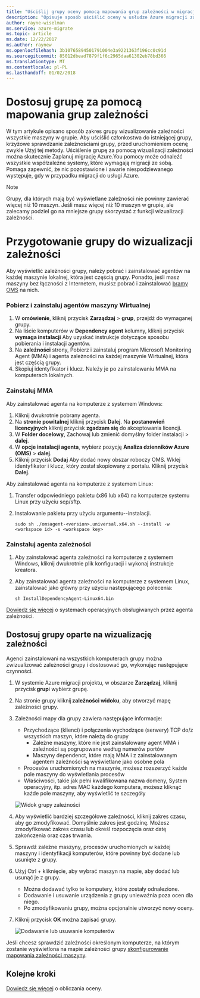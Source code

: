 ```yaml
---
title: "Uściślij grupy oceny pomocą mapowania grup zależności w migracji Azure | Dokumentacja firmy Microsoft"
description: "Opisuje sposób uściślić oceny w usłudze Azure migracji za pomocą mapowania grup zależności."
author: rayne-wiselman
ms.service: azure-migrate
ms.topic: article
ms.date: 12/22/2017
ms.author: raynew
ms.openlocfilehash: 3b10765894501791004e3a9221363f196cc0c91d
ms.sourcegitcommit: 85012dbead7879f1f6c2965daa61302eb78bd366
ms.translationtype: MT
ms.contentlocale: pl-PL
ms.lasthandoff: 01/02/2018
---
```

# <a name="refine-a-group-using-group-dependency-mapping"></a>Dostosuj grupę za pomocą mapowania grup zależności

W tym artykule opisano sposób zakres grupy wizualizowanie zależności wszystkie maszyny w grupie. Aby uściślić członkostwa do istniejącej grupy, krzyżowe sprawdzanie zależnościami grupy, przed uruchomieniem ocenę zwykle Użyj tej metody. Uściślenie grupę za pomocą wizualizacji zależności można skutecznie Zaplanuj migrację Azure.You pomocy może odnaleźć wszystkie współzależne systemy, które wymagają migracji ze sobą. Pomaga zapewnić, że nic pozostawione i awarie niespodziewanego występuje, gdy w przypadku migracji do usługi Azure. 


> [!NOTE]
> Grupy, dla których mają być wyświetlane zależności nie powinny zawierać więcej niż 10 maszyn. Jeśli masz więcej niż 10 maszyn w grupie, ale zalecamy podziel go na mniejsze grupy skorzystać z funkcji wizualizacji zależności.


# <a name="prepare-the-group-for-dependency-visualization"></a>Przygotowanie grupy do wizualizacji zależności
Aby wyświetlić zależności grupy, należy pobrać i zainstalować agentów na każdej maszynie lokalnej, która jest częścią grupy. Ponadto, jeśli masz maszyny bez łączności z Internetem, musisz pobrać i zainstalować [bramy OMS](../log-analytics/log-analytics-oms-gateway.md) na nich.

### <a name="download-and-install-the-vm-agents"></a>Pobierz i zainstaluj agentów maszyny Wirtualnej
1. W **omówienie**, kliknij przycisk **Zarządzaj** > **grup**, przejdź do wymaganej grupy.
2. Na liście komputerów w **Dependency agent** kolumny, kliknij przycisk **wymaga instalacji** Aby uzyskać instrukcje dotyczące sposobu pobierania i instalacji agentów.
3. Na **zależności** strony, Pobierz i zainstaluj program Microsoft Monitoring Agent (MMA) i agenta zależności na każdej maszynie Wirtualnej, która jest częścią grupy.
4. Skopiuj identyfikator i klucz. Należy je po zainstalowaniu MMA na komputerach lokalnych.

### <a name="install-the-mma"></a>Zainstaluj MMA

Aby zainstalować agenta na komputerze z systemem Windows:

1. Kliknij dwukrotnie pobrany agenta.
2. Na **stronie powitalnej** kliknij przycisk **Dalej**. Na **postanowień licencyjnych** kliknij przycisk **zgadzam się** do akceptowania licencji.
3. W **Folder docelowy**, Zachowaj lub zmienić domyślny folder instalacji > **dalej**. 
4. W **opcje instalacji agenta**, wybierz pozycję **Analiza dzienników Azure (OMS)** > **dalej**. 
5. Kliknij przycisk **Dodaj** Aby dodać nowy obszar roboczy OMS. Wklej identyfikator i klucz, który został skopiowany z portalu. Kliknij przycisk **Dalej**.


Aby zainstalować agenta na komputerze z systemem Linux:

1. Transfer odpowiedniego pakietu (x86 lub x64) na komputerze systemu Linux przy użyciu scp/sftp.
2. Instalowanie pakietu przy użyciu argumentu--instalacji.

    ```sudo sh ./omsagent-<version>.universal.x64.sh --install -w <workspace id> -s <workspace key>```


### <a name="install-the-dependency-agent"></a>Zainstaluj agenta zależności
1. Aby zainstalować agenta zależności na komputerze z systemem Windows, kliknij dwukrotnie plik konfiguracji i wykonaj instrukcje kreatora.
2. Aby zainstalować agenta zależności na komputerze z systemem Linux, zainstalować jako główny przy użyciu następującego polecenia:

    ```sh InstallDependencyAgent-Linux64.bin```

[Dowiedz się więcej](../operations-management-suite/operations-management-suite-service-map-configure.md#supported-operating-systems) o systemach operacyjnych obsługiwanych przez agenta zależności. 

## <a name="refine-the-group-based-on-dependency-visualization"></a>Dostosuj grupy oparte na wizualizację zależności
Agenci zainstalowani na wszystkich komputerach grupy można zwizualizować zależności grupy i dostosować go, wykonując następujące czynności.

1. W systemie Azure migracji projektu, w obszarze **Zarządzaj**, kliknij przycisk **grup**i wybierz grupę.
2. Na stronie grupy kliknij **zależności widoku**, aby otworzyć mapę zależności grupy.
3. Zależności mapy dla grupy zawiera następujące informacje:
    - Przychodzące (klienci) i połączenia wychodzące (serwery) TCP do/z wszystkich maszyn, które należą do grupy
        - Zależne maszyny, które nie jest zainstalowany agent MMA i zależności są pogrupowane według numerów portów
        - Maszyny dependenct, które mają MMA i z zainstalowanym agentem zależności są wyświetlane jako osobne pola 
    - Procesów uruchomionych na maszynie, możesz rozszerzyć każde pole maszyny do wyświetlania procesów
    - Właściwości, takie jak pełni kwalifikowana nazwa domeny, System operacyjny, itp. adres MAC każdego komputera, możesz kliknąć każde pole maszyny, aby wyświetlić te szczegóły

     ![Widok grupy zależności](./media/how-to-create-group-dependencies/view-group-dependencies.png)

3. Aby wyświetlić bardziej szczegółowe zależności, kliknij zakres czasu, aby go zmodyfikować. Domyślnie zakres jest godzinę. Możesz zmodyfikować zakres czasu lub określ rozpoczęcia oraz datę zakończenia oraz czas trwania.
4. Sprawdź zależne maszyny, procesów uruchomionych w każdej maszyny i identyfikacji komputerów, które powinny być dodane lub usunięte z grupy.
5. Użyj Ctrl + kliknięcie, aby wybrać maszyn na mapie, aby dodać lub usunąć je z grupy.
    - Można dodawać tylko te komputery, które zostały odnalezione.
    - Dodawanie i usuwanie urządzenia z grupy unieważnia poza ocen dla niego.
    - Po zmodyfikowaniu grupy, można opcjonalnie utworzyć nowy oceny.
5. Kliknij przycisk **OK** można zapisać grupy.

    ![Dodawanie lub usuwanie komputerów](./media/how-to-create-group-dependencies/add-remove.png)

Jeśli chcesz sprawdzić zależności określonym komputerze, na którym zostanie wyświetlona na mapie zależności grupy [skonfigurowanie mapowania zależności maszyny](how-to-create-group-machine-dependencies.md).


## <a name="next-steps"></a>Kolejne kroki

[Dowiedz się więcej](concepts-assessment-calculation.md) o obliczania oceny.
